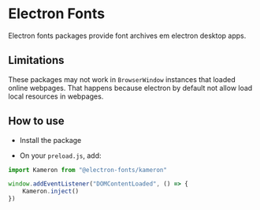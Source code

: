 # Electron Fonts

Electron fonts packages provide font archives em electron desktop apps.

## Limitations

These packages may not work in `BrowserWindow` instances that loaded online webpages. That happens because electron by default not allow load local resources in webpages.

## How to use

* Install the package

* On your `preload.js`, add:

```ts
import Kameron from "@electron-fonts/kameron"

window.addEventListener("DOMContentLoaded", () => {
    Kameron.inject()
})
```